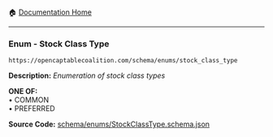 :house: [Documentation Home](/README.md)

---

### Enum - Stock Class Type

`https://opencaptablecoalition.com/schema/enums/stock_class_type`

**Description:** _Enumeration of stock class types_

**ONE OF:**</br>&bull; COMMON</br>&bull; PREFERRED</br>

**Source Code:** [schema/enums/StockClassType.schema.json](/schema/enums/StockClassType.schema.json)
